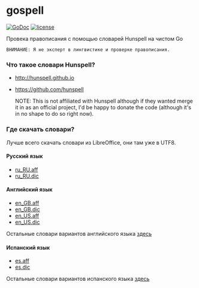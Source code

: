 # gospell

[![GoDoc](https://godoc.org/github.com/vbatushev/gospell?status.svg)](https://godoc.org/github.com/vbatushev/gospell) [![license](https://img.shields.io/badge/license-MIT-blue.svg?style=flat)](https://raw.githubusercontent.com/vbatushev/gospell/master/LICENSE)

Провека правописания с помощью словарей Hunspell на чистом Go

    ВНИМАНИЕ: Я не эксперт в лингвистике и проверке правописания.

### Что такое словари Hunspell?

* http://hunspell.github.io
* https://github.com/hunspell

  NOTE: This is not affiliated with Hunspell although if they wanted merge it in as an official project, I'd be happy to donate the code (although it's in no shape to do so right now).

### Где скачать словари?

Лучше всего скачать словари из LibreOffice, они там уже в UTF8.

#### Русский язык

* [ru_RU.aff](https://raw.githubusercontent.com/LibreOffice/dictionaries/master/ru_RU/ru_RU.aff)
* [ru_RU.dic](https://raw.githubusercontent.com/LibreOffice/dictionaries/master/ru_RU/ru_RU.dic)

#### Английский язык

* [en_GB.aff](https://raw.githubusercontent.com/LibreOffice/dictionaries/master/en/en_GB.aff)
* [en_GB.dic](https://raw.githubusercontent.com/LibreOffice/dictionaries/master/en/en_GB.dic)
* [en_US.aff](https://raw.githubusercontent.com/LibreOffice/dictionaries/master/en/en_US.aff)
* [en_US.dic](https://raw.githubusercontent.com/LibreOffice/dictionaries/master/en/en_US.dic)

Остальные словари вариантов английского языка [здесь](https://github.com/LibreOffice/dictionaries/tree/master/en)

#### Испанский язык

* [es.aff](https://raw.githubusercontent.com/LibreOffice/dictionaries/master/es/es.aff)
* [es.dic](https://raw.githubusercontent.com/LibreOffice/dictionaries/master/es/es.dic)

Остальные словари вариантов испанского языка [здесь](https://github.com/LibreOffice/dictionaries/tree/master/es)
